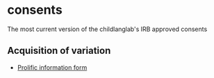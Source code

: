 # consents
The most current version of the childlanglab's IRB approved consents

## Acquisition of variation

- [Prolific information form](./acqvar-prolific)

